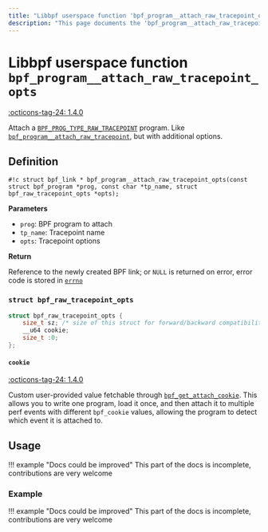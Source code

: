 ```yaml
---
title: "Libbpf userspace function 'bpf_program__attach_raw_tracepoint_opts'"
description: "This page documents the 'bpf_program__attach_raw_tracepoint_opts' libbpf userspace function, including its definition, usage, and examples."
---
```

# Libbpf userspace function `bpf_program__attach_raw_tracepoint_opts`

<!-- [LIBBPF_TAG] -->
[:octicons-tag-24: 1.4.0](https://github.com/libbpf/libbpf/releases/tag/v1.4.0)
<!-- [/LIBBPF_TAG] -->


Attach a [`BPF_PROG_TYPE_RAW_TRACEPOINT`](../../../linux/program-type/BPF_PROG_TYPE_RAW_TRACEPOINT.md) program. Like [`bpf_program__attach_raw_tracepoint`](bpf_program__attach_raw_tracepoint.md), but with additional options.

## Definition

`#!c struct bpf_link * bpf_program__attach_raw_tracepoint_opts(const struct bpf_program *prog, const char *tp_name, struct bpf_raw_tracepoint_opts *opts);`

**Parameters**

- `prog`: BPF program to attach
- `tp_name`: Tracepoint name
- `opts`: Tracepoint options

**Return**

Reference to the newly created BPF link; or `NULL` is returned on error, error code is stored in [`errno`](https://man7.org/linux/man-pages/man3/errno.3.html)

### `struct bpf_raw_tracepoint_opts`

```c
struct bpf_raw_tracepoint_opts {
	size_t sz; /* size of this struct for forward/backward compatibility */
	__u64 cookie;
	size_t :0;
};
```

#### `cookie`

[:octicons-tag-24: 1.4.0](https://github.com/libbpf/libbpf/commit/f5828cc3520f12ceed531b11a551bafb65b36379)

Custom user-provided value fetchable through [`bpf_get_attach_cookie`](../../../linux/helper-function/bpf_get_attach_cookie.md). This allows you to write one program, load it once, and then attach it to multiple perf events with different `bpf_cookie` values, allowing the program to detect which event it is attached to.

## Usage

!!! example "Docs could be improved"
    This part of the docs is incomplete, contributions are very welcome

### Example

!!! example "Docs could be improved"
    This part of the docs is incomplete, contributions are very welcome
